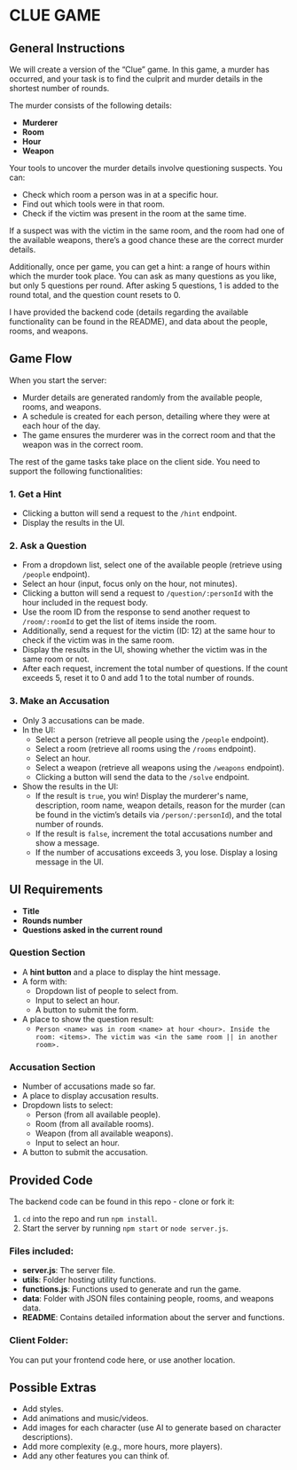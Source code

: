 # CLUE GAME

## General Instructions

We will create a version of the “Clue” game. In this game, a murder has occurred, and your task is to find the culprit and murder details in the shortest number of rounds. 

The murder consists of the following details:
- **Murderer**
- **Room**
- **Hour**
- **Weapon**

Your tools to uncover the murder details involve questioning suspects. You can:
- Check which room a person was in at a specific hour.
- Find out which tools were in that room.
- Check if the victim was present in the room at the same time.

If a suspect was with the victim in the same room, and the room had one of the available weapons, there’s a good chance these are the correct murder details.

Additionally, once per game, you can get a hint: a range of hours within which the murder took place. You can ask as many questions as you like, but only 5 questions per round. After asking 5 questions, 1 is added to the round total, and the question count resets to 0.

I have provided the backend code (details regarding the available functionality can be found in the README), and data about the people, rooms, and weapons.

## Game Flow

When you start the server:
- Murder details are generated randomly from the available people, rooms, and weapons.
- A schedule is created for each person, detailing where they were at each hour of the day.
- The game ensures the murderer was in the correct room and that the weapon was in the correct room.

The rest of the game tasks take place on the client side. You need to support the following functionalities:

### 1. Get a Hint
- Clicking a button will send a request to the `/hint` endpoint.
- Display the results in the UI.

### 2. Ask a Question
- From a dropdown list, select one of the available people (retrieve using `/people` endpoint).
- Select an hour (input, focus only on the hour, not minutes).
- Clicking a button will send a request to `/question/:personId` with the hour included in the request body.
- Use the room ID from the response to send another request to `/room/:roomId` to get the list of items inside the room.
- Additionally, send a request for the victim (ID: 12) at the same hour to check if the victim was in the same room.
- Display the results in the UI, showing whether the victim was in the same room or not.
- After each request, increment the total number of questions. If the count exceeds 5, reset it to 0 and add 1 to the total number of rounds.

### 3. Make an Accusation
- Only 3 accusations can be made.
- In the UI:
  - Select a person (retrieve all people using the `/people` endpoint).
  - Select a room (retrieve all rooms using the `/rooms` endpoint).
  - Select an hour.
  - Select a weapon (retrieve all weapons using the `/weapons` endpoint).
  - Clicking a button will send the data to the `/solve` endpoint.
- Show the results in the UI:
  - If the result is `true`, you win! Display the murderer's name, description, room name, weapon details, reason for the murder (can be found in the victim’s details via `/person/:personId`), and the total number of rounds.
  - If the result is `false`, increment the total accusations number and show a message.
  - If the number of accusations exceeds 3, you lose. Display a losing message in the UI.

## UI Requirements

- **Title**
- **Rounds number**
- **Questions asked in the current round**

### Question Section
- A **hint button** and a place to display the hint message.
- A form with:
  - Dropdown list of people to select from.
  - Input to select an hour.
  - A button to submit the form.
- A place to show the question result:
  - `Person <name> was in room <name> at hour <hour>. Inside the room: <items>. The victim was <in the same room || in another room>.`

### Accusation Section
- Number of accusations made so far.
- A place to display accusation results.
- Dropdown lists to select:
  - Person (from all available people).
  - Room (from all available rooms).
  - Weapon (from all available weapons).
  - Input to select an hour.
- A button to submit the accusation.

## Provided Code

The backend code can be found in this repo - clone or fork it:
1. `cd` into the repo and run `npm install`.
2. Start the server by running `npm start` or `node server.js`.

### Files included:
- **server.js**: The server file.
- **utils**: Folder hosting utility functions.
- **functions.js**: Functions used to generate and run the game.
- **data**: Folder with JSON files containing people, rooms, and weapons data.
- **README**: Contains detailed information about the server and functions.

### Client Folder:
You can put your frontend code here, or use another location.

## Possible Extras
- Add styles.
- Add animations and music/videos.
- Add images for each character (use AI to generate based on character descriptions).
- Add more complexity (e.g., more hours, more players).
- Add any other features you can think of.
